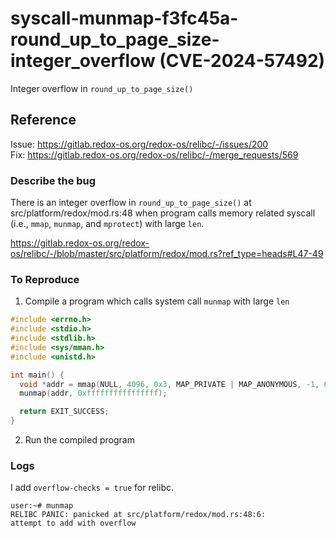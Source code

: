 # syscall-munmap-f3fc45a-round_up_to_page_size-integer_overflow (CVE-2024-57492)
Integer overflow in `round_up_to_page_size()`

## Reference
Issue: https://gitlab.redox-os.org/redox-os/relibc/-/issues/200  
Fix: https://gitlab.redox-os.org/redox-os/relibc/-/merge_requests/569

### Describe the bug
There is an integer overflow in `round_up_to_page_size()` at src/platform/redox/mod.rs:48 when program calls memory related syscall (i.e., `mmap`, `munmap`, and `mprotect`) with large `len`.

https://gitlab.redox-os.org/redox-os/relibc/-/blob/master/src/platform/redox/mod.rs?ref_type=heads#L47-49

### To Reproduce
1. Compile a program which calls system call `munmap` with large `len`
```C
#include <errno.h>
#include <stdio.h>
#include <stdlib.h>
#include <sys/mman.h>
#include <unistd.h>

int main() {
  void *addr = mmap(NULL, 4096, 0x3, MAP_PRIVATE | MAP_ANONYMOUS, -1, 0);
  munmap(addr, 0xffffffffffffffff);

  return EXIT_SUCCESS;
}
```
2. Run the compiled program

### Logs
I add `overflow-checks = true` for relibc.
```log
user:~# munmap
RELIBC PANIC: panicked at src/platform/redox/mod.rs:48:6:
attempt to add with overflow
```
